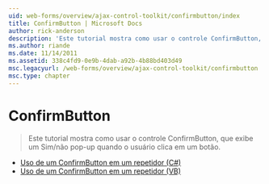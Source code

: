 ```yaml
---
uid: web-forms/overview/ajax-control-toolkit/confirmbutton/index
title: ConfirmButton | Microsoft Docs
author: rick-anderson
description: 'Este tutorial mostra como usar o controle ConfirmButton, que exibe um Sim/não pop-up quando o usuário clica em um botão.'
ms.author: riande
ms.date: 11/14/2011
ms.assetid: 338c4fd9-0e9b-4dab-a92b-4b88bd403d49
msc.legacyurl: /web-forms/overview/ajax-control-toolkit/confirmbutton
msc.type: chapter
---
```

<a name="confirmbutton"></a>ConfirmButton
====================
> Este tutorial mostra como usar o controle ConfirmButton, que exibe um Sim/não pop-up quando o usuário clica em um botão.


- [Uso de um ConfirmButton em um repetidor (C#)](using-a-confirmbutton-in-a-repeater-cs.md)
- [Uso de um ConfirmButton em um repetidor (VB)](using-a-confirmbutton-in-a-repeater-vb.md)
